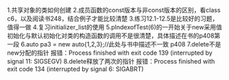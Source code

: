 1.共享对象的类如何创建
2.成员函数的const版本与非const版本的区别，看class c6，以及阅读书248，结合例子才能比较清楚
3.练习12.1-12.5是比较好的习题，值得一做
4.复习initializer_list的使用
5.pIndexofTest(6)的一开始关于new采用值初始化与默认初始化对类的构造函数的调用不是很清楚，具体描述在书的p408第一段
6.auto pa3 = new auto{1,2,3};//此处与书中描述不一致 p408
7.delete不是new分配的指针 报错：Process finished with exit code 139 (interrupted by signal 11: SIGSEGV)
8.delete释放了两次的指针 报错：Process finished with exit code 134 (interrupted by signal 6: SIGABRT)